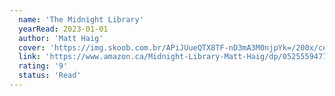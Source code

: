 ```yaml
---
  name: 'The Midnight Library'
  yearRead: 2023-01-01
  author: 'Matt Haig'
  cover: 'https://img.skoob.com.br/APiJUueQTX8TF-nD3mA3M0njpYk=/200x/center/top/smart/filters:format(jpeg)/https://skoob.s3.amazonaws.com/livros/11640824/79c3a4853ddf917fcc233a815f85928dB.jpg'
  link: 'https://www.amazon.ca/Midnight-Library-Matt-Haig/dp/0525559477'
  rating: '9'
  status: 'Read'
---
```

